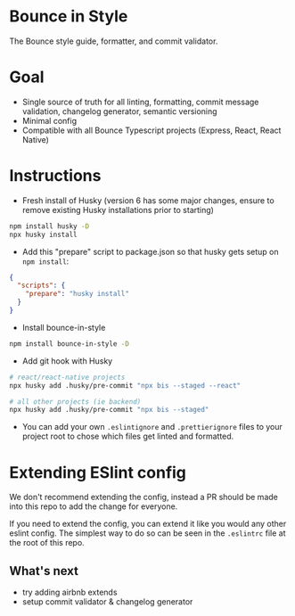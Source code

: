 # Bounce in Style

The Bounce style guide, formatter, and commit validator.

# Goal

- Single source of truth for all linting, formatting, commit message validation, changelog generator, semantic versioning
- Minimal config
- Compatible with all Bounce Typescript projects (Express, React, React Native)

# Instructions

- Fresh install of Husky (version 6 has some major changes, ensure to remove existing Husky installations prior to starting)

```bash
npm install husky -D
npx husky install
```

- Add this "prepare" script to package.json so that husky gets setup on `npm install`:

```json
{
  "scripts": {
    "prepare": "husky install"
  }
}
```

- Install bounce-in-style

```bash
npm install bounce-in-style -D
```

- Add git hook with Husky

```bash
# react/react-native projects
npx husky add .husky/pre-commit "npx bis --staged --react"

# all other projects (ie backend)
npx husky add .husky/pre-commit "npx bis --staged"
```

- You can add your own `.eslintignore` and `.prettierignore` files to your project root to chose which files get linted and formatted.

# Extending ESlint config

We don't recommend extending the config, instead a PR should be made into this repo to add the change for everyone.

If you need to extend the config, you can extend it like you would any other eslint config. The simplest way to do so can be seen in the `.eslintrc` file at the root of this repo.

## What's next

- try adding airbnb extends
- setup commit validator & changelog generator
